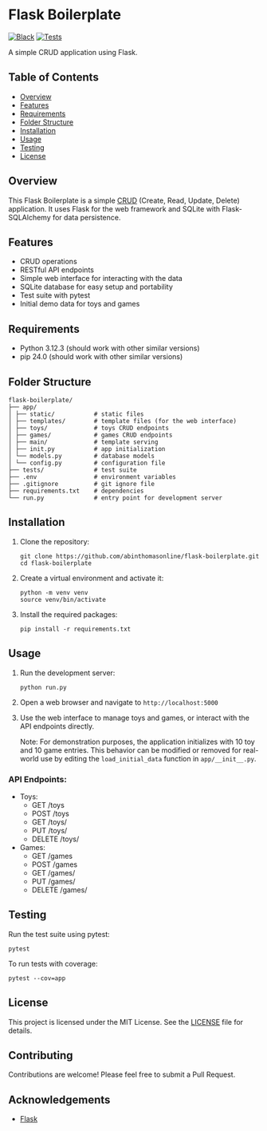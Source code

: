 # Flask Boilerplate

[![Black](https://github.com/abinthomasonline/flask-boilerplate/actions/workflows/black.yml/badge.svg)](https://github.com/abinthomasonline/flask-boilerplate/actions/workflows/black.yml)
[![Tests](https://github.com/abinthomasonline/flask-boilerplate/actions/workflows/tests.yml/badge.svg)](https://github.com/abinthomasonline/flask-boilerplate/actions/workflows/tests.yml)

A simple CRUD application using Flask.

## Table of Contents

- [Overview](#overview)
- [Features](#features)
- [Requirements](#requirements)
- [Folder Structure](#folder-structure)
- [Installation](#installation)
- [Usage](#usage)
- [Testing](#testing)
- [License](#license)

## Overview

This Flask Boilerplate is a simple [CRUD](https://en.wikipedia.org/wiki/Create,_read,_update_and_delete) (Create, Read, Update, Delete) application. It uses Flask for the web framework and SQLite with Flask-SQLAlchemy for data persistence.

## Features

- CRUD operations
- RESTful API endpoints
- Simple web interface for interacting with the data
- SQLite database for easy setup and portability
- Test suite with pytest
- Initial demo data for toys and games

## Requirements

- Python 3.12.3 (should work with other similar versions)
- pip 24.0 (should work with other similar versions)

## Folder Structure

```
flask-boilerplate/
├── app/
│ ├── static/           # static files
│ ├── templates/        # template files (for the web interface)
│ ├── toys/             # toys CRUD endpoints
│ ├── games/            # games CRUD endpoints
│ ├── main/             # template serving
│ ├── init.py           # app initialization
│ └── models.py         # database models
│ └── config.py         # configuration file
├── tests/              # test suite
├── .env                # environment variables
├── .gitignore          # git ignore file
├── requirements.txt    # dependencies
└── run.py              # entry point for development server
````

## Installation

1. Clone the repository:
   ```
   git clone https://github.com/abinthomasonline/flask-boilerplate.git
   cd flask-boilerplate
   ```

2. Create a virtual environment and activate it:
   ```
   python -m venv venv
   source venv/bin/activate
   ```

3. Install the required packages:
   ```
   pip install -r requirements.txt
   ```

## Usage

1. Run the development server:
   ```
   python run.py
   ```

2. Open a web browser and navigate to `http://localhost:5000`

3. Use the web interface to manage toys and games, or interact with the API endpoints directly.

   Note: For demonstration purposes, the application initializes with 10 toy and 10 game entries. 
   This behavior can be modified or removed for real-world use by editing the `load_initial_data` 
   function in `app/__init__.py`.

### API Endpoints:
- Toys:
  - GET /toys
  - POST /toys
  - GET /toys/<id>
  - PUT /toys/<id>
  - DELETE /toys/<id>
- Games:
  - GET /games
  - POST /games
  - GET /games/<id>
  - PUT /games/<id>
  - DELETE /games/<id>

## Testing

Run the test suite using pytest:
```
pytest
```

To run tests with coverage:
```
pytest --cov=app
```

## License

This project is licensed under the MIT License. See the [LICENSE](LICENSE) file for details.

## Contributing

Contributions are welcome! Please feel free to submit a Pull Request.

## Acknowledgements

- [Flask](https://flask.palletsprojects.com/)
